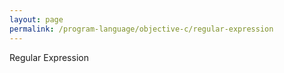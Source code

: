 ```yaml
---
layout: page
permalink: /program-language/objective-c/regular-expression
---
```


Regular Expression
